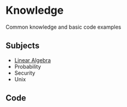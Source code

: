 # Knowledge
Common knowledge and basic code examples


Subjects
--------
- [Linear Algebra](http://mccormickt12.github.io/knowledge/linalg/sabermetrics.pdf)
- Probability
- Security
- Unix

Code
----
